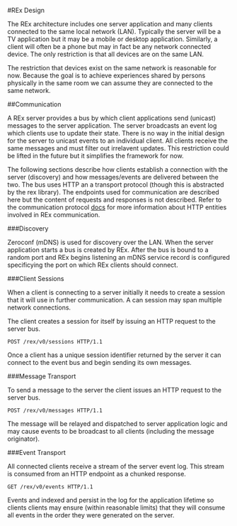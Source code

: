#REx Design

The REx architecture includes one server application and many clients connected
to the same local network (LAN).  Typically the server will be a TV application
but it may be a mobile or desktop application.  Similarly, a client will often
be a phone but may in fact be any network connected device.  The only
restriction is that all devices are on the same LAN.

The restriction that devices exist on the same network is reasonable for now.
Because the goal is to achieve experiences shared by persons physically in the
same room we can assume they are connected to the same network.

##Communication

A REx server provides a bus by which client applications send (unicast)
messages to the server application.  The server broadcasts an event log which
clients use to update their state.  There is no way in the initial design for
the server to unicast events to an individual client.  All clients receive the
same messages and must filter out irrelavent updates.  This restriction could
be lifted in the future but it simplifies the framework for now.

The following sections describe how clients establish a connection with the
server (discovery) and how messages/events are delivered between the two.  The
bus uses HTTP an a transport protocol (though this is abstracted by the rex
library).  The endpoints used for communication are described here but the
content of requests and responses is not described.  Refer to the communication
protocol [docs](protocol.md) for more information about HTTP entities involved
in REx communication.

###Discovery

Zeroconf (mDNS) is used for discovery over the LAN.  When the server
application starts a bus is created by REx. After the bus is bound to a random
port and REx begins listening an mDNS service record is configured specificying
the port on which REx clients should connect.

###Client Sessions

When a client is connecting to a server initially it needs to create a session
that it will use in further communication.  A can session may span multiple
network connections.

The client creates a session for itself by issuing an HTTP request to the
server bus.

    POST /rex/v0/sessions HTTP/1.1

Once a client has a unique session identifier returned by the server it can
connect to the event bus and begin sending its own messages.

###Message Transport

To send a message to the server the client issues an HTTP request to the server
bus.

    POST /rex/v0/messages HTTP/1.1

The message will be relayed and dispatched to server application logic and may
cause events to be broadcast to all clients (including the message originator).

###Event Transport

All connected clients receive a stream of the server event log.  This stream is
consumed from an HTTP endpoint as a chunked response.

    GET /rex/v0/events HTTP/1.1

Events and indexed and persist in the log for the application lifetime so
clients clients may ensure (within reasonable limits) that they will consume
all events in the order they were generated on the server.
